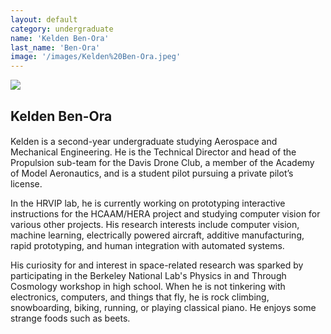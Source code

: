 ```yaml
---
layout: default
category: undergraduate
name: 'Kelden Ben-Ora'
last_name: 'Ben-Ora'
image: '/images/Kelden%20Ben-Ora.jpeg'
---
```


<img src="{{ page.image }}">

<h2 class="team-title">Kelden Ben-Ora</h2>
<h4 class="team-position"></h4>

<p>Kelden is a second-year undergraduate studying Aerospace and Mechanical Engineering. He is the Technical Director and head of the Propulsion sub-team for the Davis Drone Club, a member of the Academy of Model Aeronautics, and is a student pilot pursuing a private pilot’s license.</p>
<p>In the HRVIP lab, he is currently working on prototyping interactive instructions for the HCAAM/HERA project and studying computer vision for various other projects. His research interests include computer vision, machine learning, electrically powered aircraft, additive manufacturing, rapid prototyping, and human integration with automated systems.</p>
<p>His curiosity for and interest in space-related research was sparked by participating in the Berkeley National Lab's Physics in and Through Cosmology workshop in high school. When he is not tinkering with electronics, computers, and things that fly, he is rock climbing, snowboarding, biking, running, or playing classical piano. He enjoys some strange foods such as beets.</p>
<ul class="team-member-other-info"></ul>
